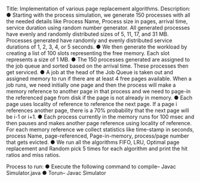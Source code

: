 Title: Implementation of various page replacement algorithms. Description:
● Starting with the process simulation, we generate 150 processes with all the needed details like Process Name, Process size in pages, arrival time, service duration using random number generator. All generated processes have evenly and randomly distributed sizes of 5, 11, 17, and 31 MB. Processes generated have randomly and evenly distributed service durations of 1, 2, 3, 4, or 5 seconds.
● We then generate the workload by creating a list of 100 slots representing the free memory. Each slot represents a size of 1 MB.
● The 150 processes generated are assigned to the job queue and sorted based on the arrival time. These processes then get serviced.
● A job at the head of the Job Queue is taken out and assigned memory to run if there are at least 4 free pages available. When a job runs, we need initially one page and then the process will make a memory reference to another page in that process and we need to page-in the referenced page from disk if the page is not already in memory.
● Each page uses locality of reference to reference the next page. If a page i references another page, there is a 70% probability that the next page will be i-1 or i+1.
● Each process currently in the memory runs for 100 msec and then pauses and makes another page reference using locality of reference. For each memory reference we collect statistics like time-stamp in seconds, process Name, page-referenced, Page-in-memory, process/page number that gets evicted.
● We run all the algorithms FIFO, LRU, Optimal page replacement and Random pick 5 times for each algorithm and print the hit ratios and miss ratios.

Process to run:
● Execute the following command to compile– Javac Simulator.java
● Torun–
Javac Simulator
